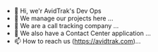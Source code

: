 - 👋 Hi, we'r AvidTrak's Dev Ops
- 👀 We manage our projects here ...
- 🌱 We are a call tracking company ...
- 💞️ We also have a Contact Center application ...
- 📫 How to reach us (https://avidtrak.com)...

<!---
avidtrakintegrations/avidtrakintegrations is a ✨ special ✨ repository because its `README.md` (this file) appears on your GitHub profile.
You can click the Preview link to take a look at your changes.
--->
